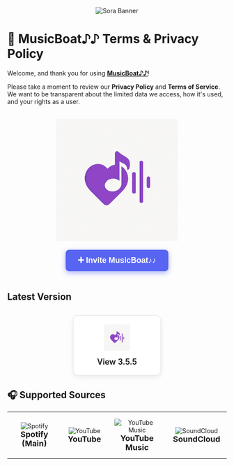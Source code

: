 <p align="center">
  <img src="https://capsule-render.vercel.app/api?type=waving&color=gradient&height=200&section=header&text=MusicBoat&fontSize=80&fontAlignY=35&animation=twinkling&fontColor=gradient" alt="Sora Banner" />
</p>

# 📜 MusicBoat♪♪ Terms & Privacy Policy

Welcome, and thank you for using **[MusicBoat♪♪](https://discord.com/oauth2/authorize?client_id=1376612318619766814&permissions=3533840&integration_type=0&scope=applications.commands+bot)**!

Please take a moment to review our **Privacy Policy** and **Terms of Service**. We want to be transparent about the limited data we access, how it's used, and your rights as a user.

<br/>

<div align="center">
  <img src="/images/MusicBoat.png" alt="MusicBoat" width="280" />
</div>

<br/>

<div align="center">
  <a href="https://discord.com/oauth2/authorize?client_id=1376612318619766814&permissions=3533840&integration_type=0&scope=applications.commands+bot" target="_blank" 
     style="
       background-color: #5865F2;
       color: white;
       padding: 14px 28px;
       font-weight: 700;
       font-size: 18px;
       text-decoration: none;
       border-radius: 8px;
       font-family: Arial, sans-serif;
       display: inline-block;
       box-shadow: 0 4px 12px rgba(88, 101, 242, 0.5);
       cursor: pointer;
     "
  >
    ➕ Invite MusicBoat♪♪
  </a>
</div>

<br/>

## Latest Version

<div style="
  display: flex;
  justify-content: center;
  align-items: center;
  margin: 30px 0;
">
  <a href="./versions/3.5.5/"
     style="
       text-align: center;
       text-decoration: none;
       color: inherit;
       border: 1px solid #e1e4e8;
       padding: 20px;
       border-radius: 12px;
       box-shadow: 0 4px 12px rgba(0, 0, 0, 0.08);
       transition: transform 0.2s, box-shadow 0.2s;
       background-color: #ffffff;
       width: 160px;
     "
     onmouseover="this.style.transform='scale(1.03)'; this.style.boxShadow='0 6px 16px rgba(0,0,0,0.12)'"
     onmouseout="this.style.transform='scale(1)'; this.style.boxShadow='0 4px 12px rgba(0,0,0,0.08)'">
    <img src="./images/MusicBoat.png" width="60" alt="3.5.5" style="margin-bottom: 12px;" />
    <div style="font-size: 18px; font-weight: 600;">View 3.5.5</div>
  </a>
</div>


## 🎧 Supported Sources

<table align="center">
  <tr>
    <td align="center" style="padding: 15px;">
      <img src="https://cdn-icons-png.flaticon.com/512/174/174872.png" width="50" alt="Spotify" /><br/>
      <strong style="font-size: 18px;">Spotify (Main)</strong>
    </td>
    <td align="center" style="padding: 15px;">
      <img src="https://cdn-icons-png.flaticon.com/512/1384/1384060.png" width="50" alt="YouTube" /><br/>
      <strong style="font-size: 18px;">YouTube</strong>
    </td>
    <td align="center" style="padding: 15px;">
      <img src="https://cdn-icons-png.flaticon.com/512/5968/5968985.png" width="50" alt="YouTube Music" /><br/>
      <strong style="font-size: 18px;">YouTube Music</strong>
    </td>
    <td align="center" style="padding: 15px;">
      <img src="https://cdn-icons-png.flaticon.com/512/145/145809.png" width="50" alt="SoundCloud" /><br/>
      <strong style="font-size: 18px;">SoundCloud</strong>
    </td>
  </tr>
</table>


